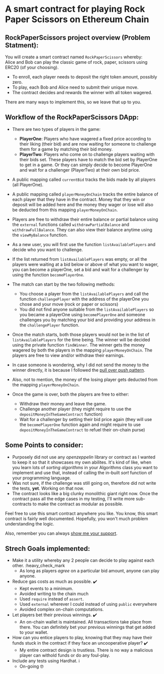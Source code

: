 # A smart contract for playing Rock Paper Scissors on Ethereum Chain 

## RockPaperScissors project overview (Problem Statment):

You will create a smart contract named `RockPaperScissors` whereby:  
Alice and Bob can play the classic game of rock, paper, scissors using ERC20 (of your choosing).    
  
- To enroll, each player needs to deposit the right token amount, possibly zero.  
- To play, each Bob and Alice need to submit their unique move.  
- The contract decides and rewards the winner with all token wagered.  

There are many ways to implement this, so we leave that up to you.  
  
## Workflow of the RockPaperScissors DApp:


* There are two types of players in the game:
  * **PlayerOne**: Players who have wagered a fixed price according to their liking (their bid) and are now waiting for someone to challenge them for a game by matching their bid money.
  * **PlayerTwo**: Players who come on to challenge players waiting with their bids set. These players have to match the bid set by PlayerOne to get in a game. Or they can simply decide to become PlayerOne and wait for a challenger (PlayerTwo) at their own bid price.

* A public mapping called `currentBid` tracks the bids made by all players (all PlayerOne). 
* A public mapping called `playerMoneyOnChain` tracks the entire balance of each player that they have in the contract. Money that they win or deposit will be added here and the money they wager or lose will also be deducted from this mapping `playerMoneyOnChain`.
* Players are free to withdraw their entire balance or partial balance using the `external` functions called `withdrawPartialBalance` and `withdrawFullBalance`. They can also view their balance anytime using the `viewMyBalance` function.
* As a new user, you will first use the function `listAvailablePlayers` and decide who you want to challenge.
* If the list returned from `listAvailablePlayers` was empty, or all the players were waiting at a bid below or above of what you want to wager, you can become a playerOne, set a bid and wait for a challenger by using the function `becomePlayerOne`.
* The match can start by the two following methods:
  * You choose a player from the `listAvailablePlayers` and call the function `challengePlayer` with the address of the playerOne you chose and your move (rock or paper or scissors)
  * You did not find anyone suitable from the `listAvailablePlayers` so you became a playerOne using `becomePlayerOne` and someone challenges you by matching your bid and providing your address in the `challengePlayer` function.
* Once the match starts, both those players would not be in the list of `listAvailablePlayers` for the time being. The winner will be decided using the private function `findWinner`. The winner gets the money wagered by both the players in the mapping `playerMoneyOnChain`. The players are free to view and/or withdraw their earnings.
* In case someone is wondering, why I did not send the money to the winner directly, it is because I followed the [pull over push pattern](https://fravoll.github.io/solidity-patterns/pull_over_push.html).
* Also, not to mention, the money of the losing player gets deducted from the mapping `playerMoneyOnChain`.
* Once the game is over, both the players are free to either:
  * Withdraw their money and leave the game.
  * Challenge another player (they might require to use the `depositMoneyInTheGameContract` function)
  * Wait for a challenger by setting their bid price again (they will use the `becomePlayerOne` function again and might require to use `depositMoneyInTheGameContract` to refuel their on-chain purse)

## Some Points to consider:

* Purposely did not use any *openzeppelin* library or contract as I wanted to keep it so that it showcases my own abilites. It's kind of like, when you learn lots of *sorting algorithms* in your Algorithms class you want to implement and use that, instead of calling the in-built *sort* function of your programming language.
* Was not sure, if the challenge was still going on, therefore did not write the tests, **yet**. Working on that now.
* The contract looks like a big clunky monolithic giant right now. Once the contract pass all the edge cases in my testing, I'll write more sub-contracts to make the contract as modular as possible.


Feel free to use this smart contract anywhere you like.
You know, this smart contract is fairly well documented. Hopefully, you won't much problem understanding the logic.

Also, remember you can always [show me your support](paypal.me/saxenism).

## Strech Goals implemented:

* Make it a utility whereby any 2 people can decide to play against each other. :heavy_check_mark
  * As long as players *agree* on a particular bid amount, anyone can play anyone.
* Reduce gas costs as much as possible. ✔️
  * Kept events to a minimum. 
  * Avoided writing to the chain much
  * Used `require` instead of `assert`.
  * Used `external` wherever I could instead of using `public` everywhere
  * Avoided complex on-chain computations. 
* Let players bet their previous winnings. ✔️
  * An on-chain wallet is maintained. All transactions take place from there. You can definitely bet your previous winnings that get added to your wallet.
* How can you entice players to play, knowing that they may have their funds stuck in the contract if they face an uncooperative player? ✔️
  * My entire contract design is trustless. There is no way a malicious player can withold funds or do any foul-play.
* Include any tests using Hardhat. ℹ️
  * On-going 🤓












































  
